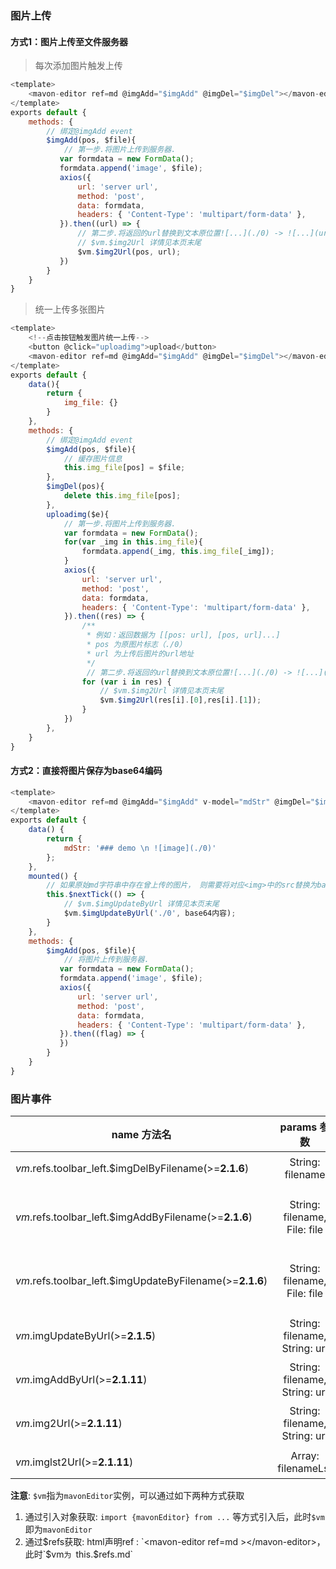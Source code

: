 ### 图片上传

#### 方式1：图片上传至文件服务器

> 每次添加图片触发上传
```javascript
<template>
    <mavon-editor ref=md @imgAdd="$imgAdd" @imgDel="$imgDel"></mavon-editor>
</template>
exports default {
    methods: {
        // 绑定@imgAdd event
        $imgAdd(pos, $file){
            // 第一步.将图片上传到服务器.
           var formdata = new FormData();
           formdata.append('image', $file);
           axios({
               url: 'server url',
               method: 'post',
               data: formdata,
               headers: { 'Content-Type': 'multipart/form-data' },
           }).then((url) => {
               // 第二步.将返回的url替换到文本原位置![...](./0) -> ![...](url)
               // $vm.$img2Url 详情见本页末尾
               $vm.$img2Url(pos, url);
           })
        }
    }
}
```

> 统一上传多张图片
```javascript
<template>
    <!--点击按钮触发图片统一上传-->
    <button @click="uploadimg">upload</button>
    <mavon-editor ref=md @imgAdd="$imgAdd" @imgDel="$imgDel"></mavon-editor>
</template>
exports default {
    data(){
        return {
            img_file: {}
        }
    },
    methods: {
        // 绑定@imgAdd event
        $imgAdd(pos, $file){
            // 缓存图片信息
            this.img_file[pos] = $file;
        },
        $imgDel(pos){
            delete this.img_file[pos];
        },
        uploadimg($e){
            // 第一步.将图片上传到服务器.
            var formdata = new FormData();
            for(var _img in this.img_file){
                formdata.append(_img, this.img_file[_img]);
            }
            axios({
                url: 'server url',
                method: 'post',
                data: formdata,
                headers: { 'Content-Type': 'multipart/form-data' },
            }).then((res) => {
                /**
                 * 例如：返回数据为 [[pos: url], [pos, url]...]
                 * pos 为原图片标志（./0）
                 * url 为上传后图片的url地址
                 */
                 // 第二步.将返回的url替换到文本原位置![...](./0) -> ![...](url)
                for (var i in res) {
                    // $vm.$img2Url 详情见本页末尾
                    $vm.$img2Url(res[i].[0],res[i].[1]);
                }
            })
        },
    }
}
```

#### 方式2：直接将图片保存为base64编码

```javascript
<template>
    <mavon-editor ref=md @imgAdd="$imgAdd" v-model="mdStr" @imgDel="$imgDel"></mavon-editor>
</template>
exports default {
    data() {
        return {
            mdStr: '### demo \n ![image](./0)'
        };
    },
    mounted() {
        // 如果原始md字符串中存在曾上传的图片， 则需要将对应<img>中的src替换为base64
        this.$nextTick(() => {
            // $vm.$imgUpdateByUrl 详情见本页末尾
            $vm.$imgUpdateByUrl('./0', base64内容);
        }
    },
    methods: {
        $imgAdd(pos, $file){
            // 将图片上传到服务器.
           var formdata = new FormData();
           formdata.append('image', $file);
           axios({
               url: 'server url',
               method: 'post',
               data: formdata,
               headers: { 'Content-Type': 'multipart/form-data' },
           }).then((flag) => {
           })
        }
    }
}
```

### 图片事件
| name 方法名        |            params 参数            | describe 描述                              |
| ----------------   | :-----------------------------: | ---------------------------------------- |
| $vm.$refs.toolbar_left.$imgDelByFilename(>=**2.1.6**) |  String: filename | 主动删除对应图片文件, 如果成功返回TRUE，否则返回FALSE |
| $vm.$refs.toolbar_left.$imgAddByFilename(>=**2.1.6**) |  String: filename, File: file | 添加对应图片文件，文件别名为filename(filename 必须为 ./filename 样式), 如果成功返回TRUE，否则返回FALSE |
| $vm.$refs.toolbar_left.$imgUpdateByFilename(>=**2.1.6**) |  String: filename, File: file | 更新对应文件名的图片文件(filename 必须为 ./filename 样式), 如果成功返回TRUE，否则返回FALSE |
| $vm.$imgUpdateByUrl(>=**2.1.5**)    |  String: filename, String: url | 将<img>标签src相对路径值替换为url(如./0 -> http://path/to/png/some.png) |
| $vm.$imgAddByUrl(>=**2.1.11**)    |  String: filename, String: url | 同上(如./0 -> http://path/to/png/some.png) |
| $vm.$img2Url(>=**2.1.11**)    |  String: filename, String: url | 将md源码中图片文件名替换为url(如`![h](./0)` -> `![h](http://path/to/png/some.png)`) |
| $vm.$imglst2Url(>=**2.1.11**)    |  Array: filenameLst | 同上(filenameLst: [[filename, url], ...]) |

**注意**: `$vm`指为`mavonEditor`实例，可以通过如下两种方式获取
1. 通过引入对象获取: `import {mavonEditor} from ...` 等方式引入后，此时`$vm`即为`mavonEditor`
2. 通过$refs获取: html声明ref : `<mavon-editor ref=md ></mavon-editor>， 此时`$vm`为 `this.$refs.md`



